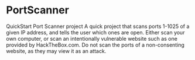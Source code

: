 # PortScanner
QuickStart Port Scanner project
A quick project that scans ports 1-1025 of a given IP address, and tells the user which ones are open.
Either scan your own computer, or scan an intentionally vulnerable website such as one provided by HackTheBox.com.
Do not scan the ports of a non-consenting website, as they may view it as an attack.
